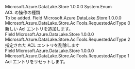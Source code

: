 <Type Name="RequestedAclType" FullName="Microsoft.Azure.DataLake.Store.AclTools.RequestedAclType">
  <TypeSignature Language="C#" Value="public enum RequestedAclType" />
  <TypeSignature Language="ILAsm" Value=".class public auto ansi sealed RequestedAclType extends System.Enum" />
  <TypeSignature Language="DocId" Value="T:Microsoft.Azure.DataLake.Store.AclTools.RequestedAclType" />
  <TypeSignature Language="VB.NET" Value="Public Enum RequestedAclType" />
  <TypeSignature Language="F#" Value="type RequestedAclType = " />
  <AssemblyInfo>
    <AssemblyName>Microsoft.Azure.DataLake.Store</AssemblyName>
    <AssemblyVersion>1.0.0.0</AssemblyVersion>
  </AssemblyInfo>
  <Base>
    <BaseTypeName>System.Enum</BaseTypeName>
  </Base>
  <Docs>
    <summary>
            ACL の操作の種類
            </summary>
    <remarks>To be added.</remarks>
  </Docs>
  <Members>
    <Member MemberName="ModifyAcl">
      <MemberSignature Language="C#" Value="ModifyAcl" />
      <MemberSignature Language="ILAsm" Value=".field public static literal valuetype Microsoft.Azure.DataLake.Store.AclTools.RequestedAclType ModifyAcl = int32(0)" />
      <MemberSignature Language="DocId" Value="F:Microsoft.Azure.DataLake.Store.AclTools.RequestedAclType.ModifyAcl" />
      <MemberSignature Language="VB.NET" Value="ModifyAcl" />
      <MemberSignature Language="F#" Value="ModifyAcl = 0" Usage="Microsoft.Azure.DataLake.Store.AclTools.RequestedAclType.ModifyAcl" />
      <MemberType>Field</MemberType>
      <AssemblyInfo>
        <AssemblyName>Microsoft.Azure.DataLake.Store</AssemblyName>
        <AssemblyVersion>1.0.0.0</AssemblyVersion>
      </AssemblyInfo>
      <ReturnValue>
        <ReturnType>Microsoft.Azure.DataLake.Store.AclTools.RequestedAclType</ReturnType>
      </ReturnValue>
      <MemberValue>0</MemberValue>
      <Docs>
        <summary>
            新しい Acl エントリを追加します。
            </summary>
      </Docs>
    </Member>
    <Member MemberName="RemoveAcl">
      <MemberSignature Language="C#" Value="RemoveAcl" />
      <MemberSignature Language="ILAsm" Value=".field public static literal valuetype Microsoft.Azure.DataLake.Store.AclTools.RequestedAclType RemoveAcl = int32(2)" />
      <MemberSignature Language="DocId" Value="F:Microsoft.Azure.DataLake.Store.AclTools.RequestedAclType.RemoveAcl" />
      <MemberSignature Language="VB.NET" Value="RemoveAcl" />
      <MemberSignature Language="F#" Value="RemoveAcl = 2" Usage="Microsoft.Azure.DataLake.Store.AclTools.RequestedAclType.RemoveAcl" />
      <MemberType>Field</MemberType>
      <AssemblyInfo>
        <AssemblyName>Microsoft.Azure.DataLake.Store</AssemblyName>
        <AssemblyVersion>1.0.0.0</AssemblyVersion>
      </AssemblyInfo>
      <ReturnValue>
        <ReturnType>Microsoft.Azure.DataLake.Store.AclTools.RequestedAclType</ReturnType>
      </ReturnValue>
      <MemberValue>2</MemberValue>
      <Docs>
        <summary>
            指定された ACL エントリを削除します
            </summary>
      </Docs>
    </Member>
    <Member MemberName="SetAcl">
      <MemberSignature Language="C#" Value="SetAcl" />
      <MemberSignature Language="ILAsm" Value=".field public static literal valuetype Microsoft.Azure.DataLake.Store.AclTools.RequestedAclType SetAcl = int32(1)" />
      <MemberSignature Language="DocId" Value="F:Microsoft.Azure.DataLake.Store.AclTools.RequestedAclType.SetAcl" />
      <MemberSignature Language="VB.NET" Value="SetAcl" />
      <MemberSignature Language="F#" Value="SetAcl = 1" Usage="Microsoft.Azure.DataLake.Store.AclTools.RequestedAclType.SetAcl" />
      <MemberType>Field</MemberType>
      <AssemblyInfo>
        <AssemblyName>Microsoft.Azure.DataLake.Store</AssemblyName>
        <AssemblyVersion>1.0.0.0</AssemblyVersion>
      </AssemblyInfo>
      <ReturnValue>
        <ReturnType>Microsoft.Azure.DataLake.Store.AclTools.RequestedAclType</ReturnType>
      </ReturnValue>
      <MemberValue>1</MemberValue>
      <Docs>
        <summary>
            Acl エントリをリセットします。
            </summary>
      </Docs>
    </Member>
  </Members>
</Type>